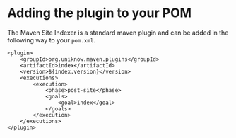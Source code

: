 # Adding the plugin to your POM

The Maven Site Indexer is a standard maven plugin and can be added in the following way to your `pom.xml`.

    <plugin>
        <groupId>org.uniknow.maven.plugins</groupId>
        <artifactId>index</artifactId>
        <version>${index.version}</version>
        <executions>
            <execution>
                <phase>post-site</phase>
                <goals>
                    <goal>index</goal>
                </goals>
            </execution>
        </executions>
    </plugin>